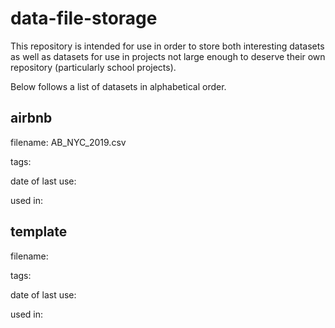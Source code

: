 # data-file-storage

This repository is intended for use in order to store both interesting datasets as well as datasets for use in projects not large enough to deserve their own repository (particularly school projects). 


Below follows a list of datasets in alphabetical order.

## airbnb
filename: AB_NYC_2019.csv

tags:

date of last use:

used in:

## template
filename:

tags:

date of last use:

used in:
